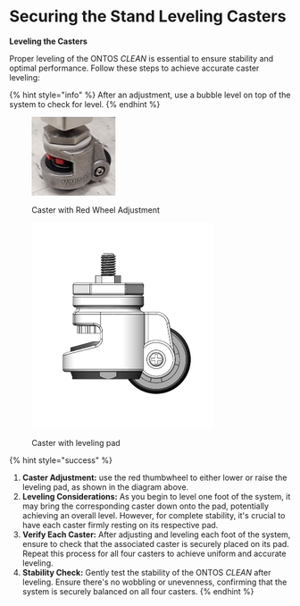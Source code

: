# Securing the Stand Leveling Casters

**Leveling the Casters**

Proper leveling of the ONTOS _CLEAN_ is essential to ensure stability and optimal performance. Follow these steps to achieve accurate caster leveling:

{% hint style="info" %}
After an adjustment, use a bubble level on top of the system to check for level.
{% endhint %}

<figure><img src="../.gitbook/assets/caster.png" alt="" width="150"><figcaption><p>Caster with Red Wheel Adjustment</p></figcaption></figure>

<figure><img src="../.gitbook/assets/Screenshot 2023-08-21 113513.jpg" alt="" width="326"><figcaption><p>Caster with leveling pad</p></figcaption></figure>

{% hint style="success" %}
1. **Caster Adjustment:** use the red thumbwheel to either lower or raise the leveling pad, as shown in the diagram above.&#x20;
2. **Leveling Considerations:** As you begin to level one foot of the system, it may bring the corresponding caster down onto the pad, potentially achieving an overall level. However, for complete stability, it's crucial to have each caster firmly resting on its respective pad.
3. **Verify Each Caster:** After adjusting and leveling each foot of the system, ensure to check that the associated caster is securely placed on its pad. Repeat this process for all four casters to achieve uniform and accurate leveling.
4. **Stability Check:** Gently test the stability of the ONTOS _CLEAN_ after leveling. Ensure there's no wobbling or unevenness, confirming that the system is securely balanced on all four casters.
{% endhint %}

